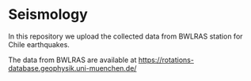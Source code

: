 # Seismology
In this repository we upload the collected data from BWLRAS station
for Chile earthquakes. 

The data from BWLRAS are available at https://rotations-database.geophysik.uni-muenchen.de/
